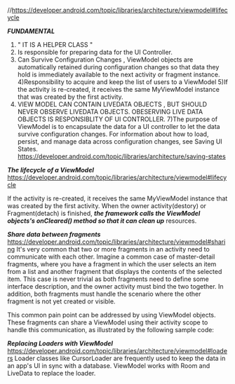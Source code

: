 //https://developer.android.com/topic/libraries/architecture/viewmodel#lifecycle

***FUNDAMENTAL***

1) " IT IS A HELPER CLASS " 
2) Is responsible for preparing data for the UI Controller.
3) Can Survive Configuration Changes , ViewModel objects are automatically retained during configuration changes so that data they hold is immediately available to the next activity or fragment instance.
4)Responsibility to acquire and keep the list of users to a ViewModel
5)If the activity is re-created, it receives the same MyViewModel instance that was created by the first activity.
6) VIEW MODEL CAN CONTAIN LIVEDATA OBJECTS , BUT SHOULD NEVER OBSERVE LIVEDATA OBJECTS. OBESERVING LIVE DATA OBJECTS IS
RESPONSIBLITY OF UI CONTROLLER.
7)The purpose of ViewModel is to encapsulate the data for a UI controller to let the data survive configuration changes. 
For information about how to load, persist, and manage data across configuration changes, see Saving UI States.
https://developer.android.com/topic/libraries/architecture/saving-states

***The lifecycle of a ViewModel***
https://developer.android.com/topic/libraries/architecture/viewmodel#lifecycle

If the activity is re-created, it receives the same MyViewModel instance that was created by the first activity. When the owner activity(destory) or Fragment(detach) is finished, ***the framework calls the ViewModel objects's onCleared() method so that it can clean up*** resources.

***Share data between fragments***
https://developer.android.com/topic/libraries/architecture/viewmodel#sharing
It's very common that two or more fragments in an activity need to communicate with each other. Imagine a common case of master-detail fragments, where you have a fragment in which the user selects an item from a list and another fragment that displays the contents of the selected item. This case is never trivial as both fragments need to define some interface description, and the owner activity must bind the two together. In addition, both fragments must handle the scenario where the other fragment is not yet created or visible.

This common pain point can be addressed by using ViewModel objects. These fragments can share a ViewModel using their activity scope to handle this communication, as illustrated by the following sample code:


***Replacing Loaders with ViewModel***
https://developer.android.com/topic/libraries/architecture/viewmodel#loaders
Loader classes like CursorLoader are frequently used to keep the data in an app's UI in sync with a database. 
ViewModel works with Room and LiveData to replace the loader. 

